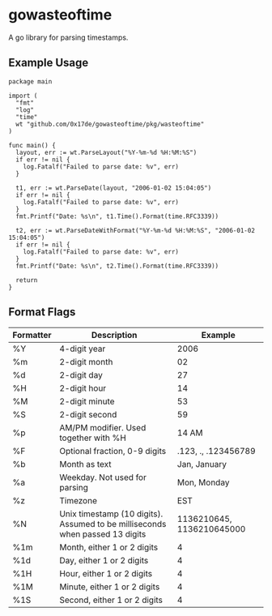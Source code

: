 # gowasteoftime

A go library for parsing timestamps.

## Example Usage

```
package main

import (
  "fmt"
  "log"
  "time"
  wt "github.com/0x17de/gowasteoftime/pkg/wasteoftime"
)

func main() {
  layout, err := wt.ParseLayout("%Y-%m-%d %H:%M:%S")
  if err != nil {
    log.Fatalf("Failed to parse date: %v", err)
  }

  t1, err := wt.ParseDate(layout, "2006-01-02 15:04:05")
  if err != nil {
    log.Fatalf("Failed to parse date: %v", err)
  }
  fmt.Printf("Date: %s\n", t1.Time().Format(time.RFC3339))

  t2, err := wt.ParseDateWithFormat("%Y-%m-%d %H:%M:%S", "2006-01-02 15:04:05")
  if err != nil {
    log.Fatalf("Failed to parse date: %v", err)
  }
  fmt.Printf("Date: %s\n", t2.Time().Format(time.RFC3339))

  return
}
```

## Format Flags

| Formatter | Description                                                                  | Example                   |
|-----------|------------------------------------------------------------------------------|---------------------------|
| %Y        | 4-digit year                                                                 | 2006                      |
| %m        | 2-digit month                                                                | 02                        |
| %d        | 2-digit day                                                                  | 27                        |
| %H        | 2-digit hour                                                                 | 14                        |
| %M        | 2-digit minute                                                               | 53                        |
| %S        | 2-digit second                                                               | 59                        |
| %p        | AM/PM modifier. Used together with %H                                        | 14 AM                     |
| %F        | Optional fraction, 0-9 digits                                                | .123, ., .123456789                      |
| %b        | Month as text                                                                | Jan, January              |
| %a        | Weekday. Not used for parsing                                                | Mon, Monday               |
| %z        | Timezone                                                                     | EST                       |
| %N        | Unix timestamp (10 digits). Assumed to be milliseconds when passed 13 digits | 1136210645, 1136210645000 |
| %1m       | Month, either 1 or 2 digits                                                  | 4                         |
| %1d       | Day, either 1 or 2 digits                                                    | 4                         |
| %1H       | Hour, either 1 or 2 digits                                                   | 4                         |
| %1M       | Minute, either 1 or 2 digits                                                 | 4                         |
| %1S       | Second, either 1 or 2 digits                                                 | 4                         |
